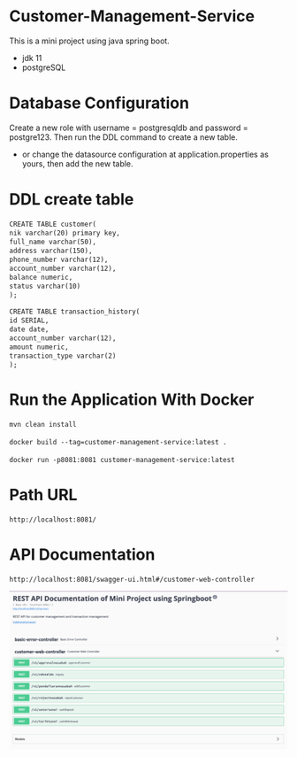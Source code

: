 # Customer-Management-Service

This is a mini project using java spring boot.
* jdk 11
* postgreSQL

# Database Configuration
Create a new role with username = postgresqldb and password = postgre123.
Then run the DDL command to create a new table.
* or change the datasource configuration at application.properties as yours, then add the new table.

# DDL create table
```<language>
CREATE TABLE customer(
nik varchar(20) primary key,
full_name varchar(50),
address varchar(150),
phone_number varchar(12),
account_number varchar(12),
balance numeric,
status varchar(10)
);
```

```<language>
CREATE TABLE transaction_history(
id SERIAL,                               
date date,
account_number varchar(12),
amount numeric,
transaction_type varchar(2)
);
```

# Run the Application With Docker

```<language>
mvn clean install

docker build --tag=customer-management-service:latest .

docker run -p8081:8081 customer-management-service:latest
```
# Path URL

```<language>
http://localhost:8081/
```

# API Documentation

```<language>
http://localhost:8081/swagger-ui.html#/customer-web-controller
```

![screenswagger.png](/screenswagger.png)
